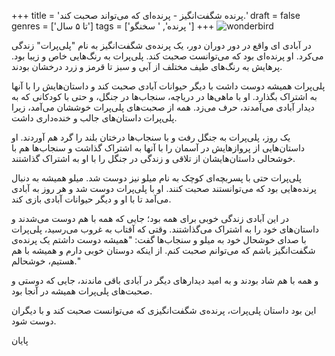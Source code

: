 +++
title = 'پرنده شگفت‌انگیز - پرنده‌ای که می‌تواند صحبت کند.'
draft = false
genres = ['تا ۵ سال']
tags = ['پرنده', ' سخنگو ']
+++
![wonderbird](/144.WonderfulBird.jpg)

در آبادی ای واقع در دور دوران دور، یک پرنده‌ی شگفت‌انگیز به نام "پلی‌پرات" زندگی می‌کرد. او پرنده‌ای بود که می‌توانست صحبت کند. پلی‌پرات به رنگ‌هایی خاص و زیبا بود. پرهایش به رنگ‌های طیف مختلف از آبی و سبز تا قرمز و زرد درخشان بودند.

پلی‌پرات همیشه دوست داشت با دیگر حیوانات آبادی صحبت کند و داستان‌هایش را با آنها به اشتراک بگذارد. او با ماهی‌ها در دریاچه، سنجاب‌ها در جنگل، و حتی با کودکانی که به دیدار آبادی می‌آمدند، حرف می‌زد. همه از صحبت‌های پلی‌پرات خوششان می‌آمد، زیرا پلی‌پرات داستان‌های جالب و خنده‌داری داشت.

یک روز، پلی‌پرات به جنگل رفت و با سنجاب‌ها درختان بلند را گرد هم آوردند. او داستان‌هایی از پروازهایش در آسمان را با آنها به اشتراک گذاشت و سنجاب‌ها هم با خوشحالی داستان‌هایشان از تلاقی و زندگی در جنگل را با او به اشتراک گذاشتند.

پلی‌پرات حتی با پسربچه‌ای کوچک به نام میلو نیز دوست شد. میلو همیشه به دنبال پرنده‌هایی بود که می‌توانستند صحبت کنند. او با پلی‌پرات دوست شد و هر روز به آبادی می‌آمد تا با او و دیگر حیوانات آبادی بازی کند.

در این آبادی زندگی خوبی برای همه بود؛ جایی که همه با هم دوست می‌شدند و داستان‌های خود را به اشتراک می‌گذاشتند. وقتی که آفتاب به غروب می‌رسید، پلی‌پرات با صدای خوشحال خود به میلو و سنجاب‌ها گفت: "همیشه دوست داشتم یک پرنده‌ی شگفت‌انگیز باشم که می‌توانم صحبت کنم. از اینکه دوستان خوبی دارم و همیشه با هم هستیم، خوشحالم."

و همه با هم شاد بودند و به امید دیدارهای دیگر در آبادی باقی ماندند، جایی که دوستی و صحبت‌های پلی‌پرات همیشه در آنجا بود.

این بود داستان پلی‌پرات، پرنده‌ی شگفت‌انگیزی که می‌توانست صحبت کند و با دیگران دوست شود.

پایان